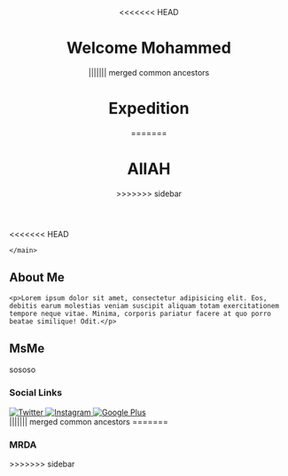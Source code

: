 <html lang="en">
<head>
    <meta charset="utf-8">
    <title>Blog Project</title>
    <meta name="viewport" content="width=device-width, initial-scale=1">
    <meta name="description" content="">
    <link rel="stylesheet" href="css/app.css">
</head>
<body>
<header>
<<<<<<< HEAD
    <h1>Welcome Mohammed</h1>
||||||| merged common ancestors
    <h1>Expedition</h1>
=======
    <h1>AllAH</h1>
>>>>>>> sidebar
</header>
<<<<<<< HEAD

<div class="container">
    <main>

    </main>
</div>

<!-- start of new content -->
<aside>
    <h2>About Me</h2>

    <p>Lorem ipsum dolor sit amet, consectetur adipisicing elit. Eos, debitis earum molestias veniam suscipit aliquam totam exercitationem tempore neque vitae. Minima, corporis pariatur facere at quo porro beatae similique! Odit.</p>
</aside>

<aside>
    <h2>MsMe</h2>
<p>sososo</p>
</aside>
<!-- end of new content -->

<footer>
    <!-- start of new content -->
    <section>
        <h3 class="visuallyhidden">Social Links</h3>
        <a class="social-link" href="https://twitter.com/udacity">
            <img src="img/social-twitter.png" alt="Twitter">
        </a>
        <a class="social-link" href="https://www.instagram.com/udacity/">
            <img src="img/social-instagram.png" alt="Instagram">
        </a>
        <a class="social-link" href="https://plus.google.com/+Udacity">
            <img src="img/social-google.png" alt="Google Plus">
        </a>
    </section>
    <!-- end of new content -->
</footer>
||||||| merged common ancestors
=======

<h3>MRDA</h3>
>>>>>>> sidebar
    <script src="js/app.js"></script>
</body>
</html>